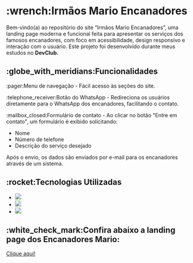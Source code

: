 <h1>:wrench:Irmãos Mario Encanadores</h1>
<p>Bem-vindo(a) ao repositório do site “Irmãos Mario Encanadores”, uma landing page moderna e funcional feita para apresentar os serviços dos famosos encanadores, com foco em acessibilidade, design responsivo e interação com o usuário. Este projeto foi desenvolvido durante meus estudos no <strong>DevClub.</strong></p>

<h2> :globe_with_meridians:Funcionalidades</h2>
  <p> :pager:Menu de navegação - Fácil acesso às seções do site.</p>
  <p> :telephone_receiver:Botão do WhatsApp - Redireciona os usuários diretamente para o WhatsApp dos encanadores, facilitando o contato.</p>
  <p> :mailbox_closed:Formulário de contato - Ao clicar no botão "Entre em contato", um formulário é exibido solicitando: </p>
  <ul>
    <li>Nome</li>
    <li>Número de telefone</li>
    <li>Descrição do serviço desejado</li>
  </ul>
  <p> Após o envio, os dados são enviados por e-mail para os encanadores através de um sistema. </p>

  <h2>:rocket:Tecnologias Utilizadas</h2>
  <ul>
  <li><img src="https://img.shields.io/badge/HTML-239120?style=for-the-badge&logo=html5&logoColor=white"></li>
  <li> <img src="https://img.shields.io/badge/CSS-239120?&style=for-the-badge&logo=css3&logoColor=white"></li>
  <li><img src="https://img.shields.io/badge/JavaScript-F7DF1E?style=for-the-badge&logo=javascript&logoColor=black"></li>
 </ul>

 <h2>:white_check_mark:Confira abaixo a landing page dos Encanadores Mario:</h2>
 <a href="https://marianaasoares.github.io/projeto-encanadores/">Clique aqui!</a>



